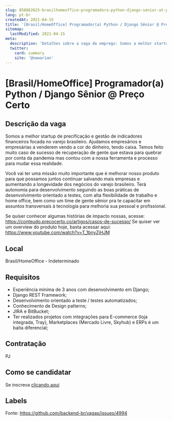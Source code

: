 ```yaml
---
slug: 858862625-brasilhomeoffice-programadora-python-django-senior-at-preco-certo
lang: pt-br
createdAt: 2021-04-15
title: '[Brasil/HomeOffice] Programador(a) Python / Django Sênior @ Preço Certo - Vaga de Emprego'
sitemap:
  lastModified: 2021-04-15
meta:
  description: 'Detalhes sobre a vaga de emprego: Somos a melhor startup de precificação e gestão de indicadores financeiros focada no varejo brasileiro. Ajudamos empresários e empresárias a venderem vendo a cor do dinheiro, tendo caixa. Temos feito muito caso de sucesso de recuperação de gente que estava para quebrar por conta da pandemia mas contou com a nossa ferramenta e processo para mudar essa realidade. Você vai ter uma missão muito importante que é melhorar nosso produto para que possamos juntos continuar salvando mais empresas e aumentando a longevidade dos negócios do varejo brasileiro. Terá autonomia para desenvolvimento seguindo as boas práticas de desenvolvimento orientado a testes, com alta flexibilidade de trabalho e home office, bem como um time de gente sênior pra te capacitar em assuntos transversais à tecnologia para melhoria sua pessoal e profissional. Se quiser conhecer algumas histórias de impacto nossas, acesse: https://conteudo.precocerto.co/artigos/casos-de-sucesso/ Se quiser ver um overview do produto hoje, basta acessar aqui: https://www.youtube.com/watch?v=T_1bnyZjHJM'
  twitter:
    card: summary
    site: '@nawarian'
---
```


# [Brasil/HomeOffice] Programador(a) Python / Django Sênior @ Preço Certo

## Descrição da vaga

Somos a melhor startup de precificação e gestão de indicadores financeiros focada no varejo brasileiro. Ajudamos empresários e empresárias a venderem vendo a cor do dinheiro, tendo caixa. Temos feito muito caso de sucesso de recuperação de gente que estava para quebrar por conta da pandemia mas contou com a nossa ferramenta e processo para mudar essa realidade.

Você vai ter uma missão muito importante que é melhorar nosso produto para que possamos juntos continuar salvando mais empresas e aumentando a longevidade dos negócios do varejo brasileiro. Terá autonomia para desenvolvimento seguindo as boas práticas de desenvolvimento orientado a testes, com alta flexibilidade de trabalho e home office, bem como um time de gente sênior pra te capacitar em assuntos transversais à tecnologia para melhoria sua pessoal e profissional.

Se quiser conhecer algumas histórias de impacto nossas, acesse: https://conteudo.precocerto.co/artigos/casos-de-sucesso/
Se quiser ver um overview do produto hoje, basta acessar aqui: https://www.youtube.com/watch?v=T_1bnyZjHJM

## Local

Brasil/HomeOffice - Indeterminado

## Requisitos

- Experiência mínima de 3 anos com desenvolvimento em Django;
- Django REST Framework;
- Desenvolvimento orientado a teste / testes automatizados;
- Conhecimento de Design patterns;
- JIRA e BitBucket;
- Ter realizados projetos com integrações para E-commerce (loja integrada, Tray), Marketplaces (Mercado Livre, Skyhub) e ERPs é um baita diferencial;

## Contratação

PJ

## Como se candidatar

Se inscreva [clicando aqui](https://www.pyjobs.com.br/job/2452)

## Labels



Fonte: https://github.com/backend-br/vagas/issues/4994